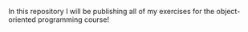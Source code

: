 In this repository I will be publishing all of my exercises for the object-oriented programming course!
